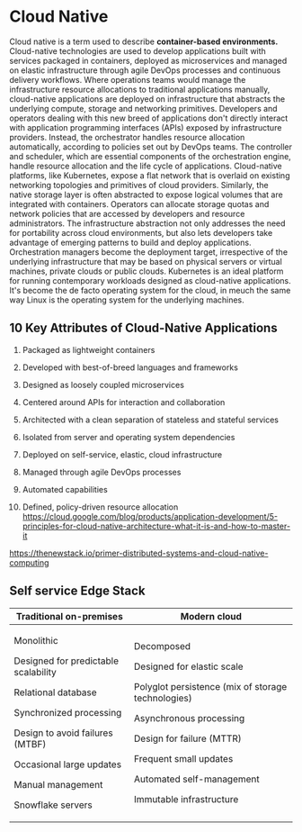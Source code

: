 # Cloud Native

Cloud native is a term used to describe **container-based environments.** Cloud-native technologies are used to develop applications built with services packaged in containers, deployed as microservices and managed on elastic infrastructure through agile DevOps processes and continuous delivery workflows.
Where operations teams would manage the infrastructure resource allocations to traditional applications manually, cloud-native applications are deployed on infrastructure that abstracts the underlying compute, storage and networking primitives. Developers and operators dealing with this new breed of applications don't directly interact with application programming interfaces (APIs) exposed by infrastructure providers. Instead, the orchestrator handles resource allocation automatically, according to policies set out by DevOps teams. The controller and scheduler, which are essential components of the orchestration engine, handle resource allocation and the life cycle of applications.
Cloud-native platforms, like Kubernetes, expose a flat network that is overlaid on existing networking topologies and primitives of cloud providers. Similarly, the native storage layer is often abstracted to expose logical volumes that are integrated with containers. Operators can allocate storage quotas and network policies that are accessed by developers and resource administrators. The infrastructure abstraction not only addresses the need for portability across cloud environments, but also lets developers take advantage of emerging patterns to build and deploy applications. Orchestration managers become the deployment target, irrespective of the underlying infrastructure that may be based on physical servers or virtual machines, private clouds or public clouds.
Kubernetes is an ideal platform for running contemporary workloads designed as cloud-native applications. It's become the de facto operating system for the cloud, in meuch the same way Linux is the operating system for the underlying machines.

## 10 Key Attributes of Cloud-Native Applications

1. Packaged as lightweight containers

2. Developed with best-of-breed languages and frameworks

3. Designed as loosely coupled microservices

4. Centered around APIs for interaction and collaboration

5. Architected with a clean separation of stateless and stateful services

6. Isolated from server and operating system dependencies

7. Deployed on self-service, elastic, cloud infrastructure

8. Managed through agile DevOps processes

9. Automated capabilities

10. Defined, policy-driven resource allocation
<https://cloud.google.com/blog/products/application-development/5-principles-for-cloud-native-architecture-what-it-is-and-how-to-master-it>

<https://thenewstack.io/primer-distributed-systems-and-cloud-native-computing>

## Self service Edge Stack

<table>
<colgroup>
<col style="width: 42%" />
<col style="width: 57%" />
</colgroup>
<thead>
<tr class="header">
<th><strong>Traditional on-premises</strong></th>
<th><strong>Modern cloud</strong></th>
</tr>
</thead>
<tbody>
<tr>
<td><p>Monolithic</p>
<p>Designed for predictable scalability</p>
<p>Relational database</p>
<p>Synchronized processing</p>
<p>Design to avoid failures (MTBF)</p>
<p>Occasional large updates</p>
<p>Manual management</p>
<p>Snowflake servers</p></td>
<td><p>Decomposed</p>
<p>Designed for elastic scale</p>
<p>Polyglot persistence (mix of storage technologies)</p>
<p>Asynchronous processing</p>
<p>Design for failure (MTTR)</p>
<p>Frequent small updates</p>
<p>Automated self-management</p>
<p>Immutable infrastructure</p></td>
</tr>
</tbody>
</table>
